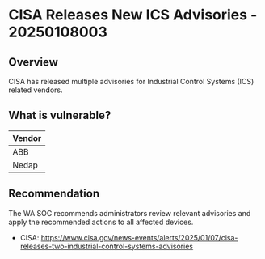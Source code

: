 # CISA Releases New ICS Advisories - 20250108003

## Overview

CISA has released multiple advisories for Industrial Control Systems (ICS) related vendors.

## What is vulnerable?

| Vendor |
| ------ |
| ABB    |
| Nedap  |

## Recommendation

The WA SOC recommends administrators review relevant advisories and apply the recommended actions to all affected devices.

- CISA: <https://www.cisa.gov/news-events/alerts/2025/01/07/cisa-releases-two-industrial-control-systems-advisories>
